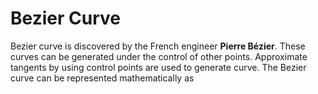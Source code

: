 # Bezier Curve

Bezier curve is discovered by the French engineer **Pierre Bézier**. These curves can be generated under the control of other points. Approximate tangents by using control points are used to generate curve. The Bezier curve can be represented mathematically as 
```

```
